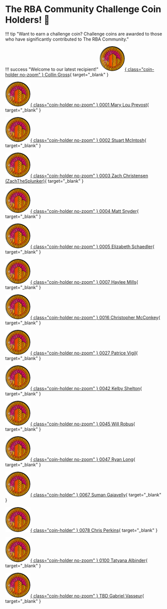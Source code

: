 # The RBA Community Challenge Coin Holders! :raised_hands:

!!! tip "Want to earn a challenge coin? Challenge coins are awarded to those who have significantly contributed to The RBA Community."

!!! success "Welcome to our latest recipient!"
    [![Collin Gross](../assets/challenge-coin-small.png){ class="coin-holder no-zoom" } Collin Gross](https://www.linkedin.com/in/collin-r-gross "Follow Gabriel Vasseur"){ target="_blank" }

[![0001 Mary Lou Prevost](../assets/challenge-coin-small.png){ class="coin-holder no-zoom" } 0001 Mary Lou Prevost](https://www.linkedin.com/in/maprevost/ "Follow Mary Lou Prevost"){ target="_blank" }

[![0002 Stuart McIntosh](../assets/challenge-coin-small.png){ class="coin-holder no-zoom" } 0002 Stuart McIntosh](https://www.linkedin.com/in/stuartmcintosh/ "Follow Stuart McIntosh"){ target="_blank" }

[![0003 Zach Christensen (ZachTheSplunker)](../assets/challenge-coin-small.png){ class="coin-holder no-zoom" } 0003 Zach Christensen (ZachTheSplunker)](https://www.linkedin.com/in/zachthesplunker/ "Follow Zach Christensen (ZachTheSplunker)"){ target="_blank" }

[![0004 Matt Snyder](../assets/challenge-coin-small.png){ class="coin-holder no-zoom" } 0004 Matt Snyder](https://www.linkedin.com/in/matthew-snyder-48b39987/ "Follow Matt Snyder"){ target="_blank" }

[![0005 Elizabeth Schaedler](../assets/challenge-coin-small.png){ class="coin-holder no-zoom" } 0005 Elizabeth Schaedler](https://www.linkedin.com/in/elizabethschaedler/ "Follow Elizabeth Schaedler"){ target="_blank" }

[![0007 Haylee Mills](../assets/challenge-coin-small.png){ class="coin-holder no-zoom" } 0007 Haylee Mills](https://www.linkedin.com/in/7thdrxn/ "Follow Haylee Mills"){ target="_blank" }

 [![0016 Christopher McConkey](../assets/challenge-coin-small.png){ class="coin-holder no-zoom" } 0016 Christopher McConkey](https://www.linkedin.com/in/christopher-mcconkey2018/ "Follow Christopher McConkey"){ target="_blank" }

[![0027 Patrice Vigil](../assets/challenge-coin-small.png){ class="coin-holder no-zoom" } 0027 Patrice Vigil](https://www.linkedin.com/in/patrice-vigil-96a70a52/ "Follow Patrice Vigil"){ target="_blank" }

[![0042 Kelby Shelton](../assets/challenge-coin-small.png){ class="coin-holder no-zoom" } 0042 Kelby Shelton](https://www.linkedin.com/in/kelby-shelton/ "Follow Kelby Shelton"){ target="_blank" }

[![0045 Will Robus](../assets/challenge-coin-small.png){ class="coin-holder no-zoom" } 0045 Will Robus](https://www.linkedin.com/in/failfastcheap/ "Follow Will Robus"){ target="_blank" }

[![0047 Ryan Long](../assets/challenge-coin-small.png){ class="coin-holder no-zoom" } 0047 Ryan Long](https://www.linkedin.com/in/rrlong89/ "Follow Ryan Long"){ target="_blank" }

[![0067 Suman Gajavelly](../assets/challenge-coin-small.png){ class="coin-holder" } 0067 Suman Gajavelly](https://www.linkedin.com/in/sumangajavelly/ "Follow Suman Gajavelly"){ target="_blank" }

[![0078 Chris Perkins](../assets/challenge-coin-small.png){ class="coin-holder" } 0078 Chris Perkins](https://www.linkedin.com/in/cperkins2/ "Follow Chris Perkins"){ target="_blank" }

[![0100 Tatyana Albinder](../assets/challenge-coin-small.png){ class="coin-holder no-zoom" } 0100 Tatyana Albinder](https://www.linkedin.com/in/tatyana-rivkah-albinder/ "Follow Tatyana Albinder"){ target="_blank" }

[![TBD Gabriel Vasseur](../assets/challenge-coin-small.png){ class="coin-holder no-zoom" } TBD Gabriel Vasseur](https://www.gabrielvasseur.com/ "Follow Gabriel Vasseur"){ target="_blank" }